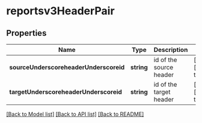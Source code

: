 # reportsv3HeaderPair

## Properties
Name | Type | Description | Notes
------------ | ------------- | ------------- | -------------
**sourceUnderscoreheaderUnderscoreid** | **string** | id of the source header | [optional] [default to null]
**targetUnderscoreheaderUnderscoreid** | **string** | id of the target header | [optional] [default to null]

[[Back to Model list]](../README.md#documentation-for-models) [[Back to API list]](../README.md#documentation-for-api-endpoints) [[Back to README]](../README.md)


